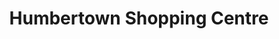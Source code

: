 ---
title: "Humbertown Shopping Centre"
url: /etobicoke/humbertown-shopping-centre/
shop: Einkaufszentrum
---